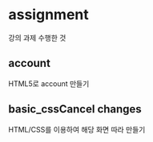 # assignment
강의 과제 수행한 것

## account
HTML5로 account 만들기 

## basic_cssCancel changes
HTML/CSS를 이용하여 해당 화면 따라 만들기
